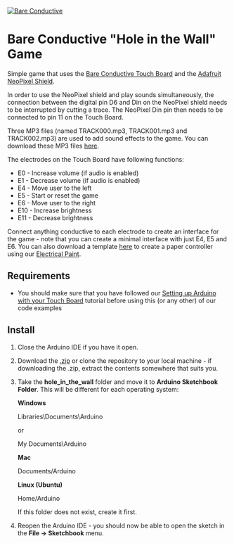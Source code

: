 [![Bare Conductive](http://bareconductive.com/assets/images/LOGO_256x106.png)](http://www.bareconductive.com/)

# Bare Conductive "Hole in the Wall" Game

Simple game that uses the [Bare Conductive Touch Board](http://www.bareconductive.com/shop/touch-board/) and the [Adafruit NeoPixel Shield](https://www.adafruit.com/product/1430).

In order to use the NeoPixel shield and play sounds simultaneously, the connection between the digital pin D6 and Din on the NeoPixel shield needs to be interrupted by cutting a trace. The NeoPixel Din pin then needs to be connected to pin 11 on the Touch Board. 

Three MP3 files (named TRACK000.mp3, TRACK001.mp3 and TRACK002.mp3) are used to add sound effects to the game. You can download these MP3 files [here](http://www.bareconductive.com/assets/resources/hole_in_the_wall_audio.zip). 

The electrodes on the Touch Board have following functions:

* E0 - Increase volume (if audio is enabled)
* E1 - Decrease volume (if audio is enabled)
* E4 - Move user to the left
* E5 - Start or reset the game
* E6 - Move user to the right
* E10 - Increase brightness
* E11 - Decrease brightness

Connect anything conductive to each electrode to create an interface for the game - note that you can create a minimal interface with just E4, E5 and E6. You can also download a template [here](http://bareconductive.com/assets/resources/hole_in_the_wall_controller.zip) to create a paper controller using our [Electrical Paint](https://www.bareconductive.com/shop/electric-paint-10ml/). 

## Requirements
* You should make sure that you have followed our [Setting up Arduino with your Touch Board](http://www.bareconductive.com/make/setting-up-arduino-with-your-touch-board/) tutorial before using this (or any other) of our code examples


## Install
1. Close the Arduino IDE if you have it open.
1. Download the [.zip](https://github.com/BareConductive/hole_in_the_wall/archive/public.zip) or clone the repository to your local machine - if downloading the .zip, extract the contents somewhere that suits you.
1. Take the **hole_in_the_wall** folder and move it to **Arduino Sketchbook Folder**. This will be different for each operating system: 

	**Windows**
	
	Libraries\\Documents\\Arduino
	
	or
	
	My Documents\\Arduino	
	
	**Mac**
	
	Documents/Arduino
	
	**Linux (Ubuntu)**
	
	Home/Arduino


	If this folder does not exist, create it first.
1. Reopen the Arduino IDE - you should now be able to open the sketch in the **File -> Sketchbook** menu.